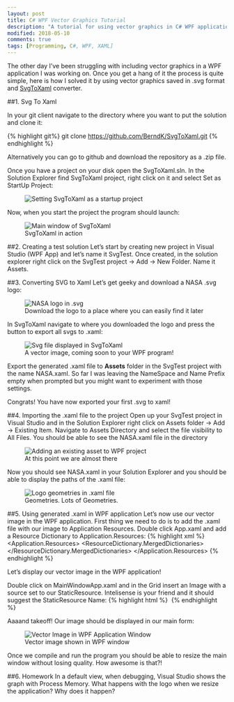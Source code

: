 ```yaml
---
layout: post
title: C# WPF Vector Graphics Tutorial
description: "A tutorial for using vector graphics in C# WPF application"
modified: 2018-05-10
comments: true
tags: [Programming, C#, WPF, XAML]
---
```


The other day I’ve been struggling with including vector graphics in a WPF application I was working on. Once you get a hang of it the process is quite simple, here is how I solved it by using vector graphics saved in .svg format and [SvgToXaml](https://github.com/BerndK/SvgToXaml) converter.

<!-- more -->

##1. Svg To Xaml

In your git client navigate to the directory where you want to put the solution and clone it:

{% highlight git%}
git clone https://github.com/BerndK/SvgToXaml.git
{% endhighlight %}

Alternatively you can go to github and download the repository as a .zip file.

Once you have a project on your disk open the SvgToXaml.sln. In the Solution Explorer find SvgToXaml project, right click on it and select Set as StartUp Project:

<figure class="center">
  <img src="{{site.url}}/images/svg_0.png" alt="Setting SvgToXaml as a startup project">
</figure>

Now, when you start the project the program should launch:

<figure class="center">
  <img src="{{site.url}}/images/svg_1.png" alt="Main window of SvgToXaml">
    <figcaption>SvgToXaml in action</figcaption>
</figure>

##2. Creating a test solution
Let’s start by creating new project in Visual Studio (WPF App) and let’s name it SvgTest. Once created, in the solution explorer right click on the SvgTest project -> Add -> New Folder. Name it Assets.
 


##3. Converting SVG to Xaml
Let’s get geeky and download a NASA .svg logo: 
<figure class="center">
  <img src="{{site.url}}/images/NASA.svg" alt="NASA logo in .svg">
  <figcaption>Download the logo to a place where you can easily find it later</figcaption>
</figure>

In SvgToXaml navigate to where you downloaded the logo and press the button to export all svgs to .xaml:

<figure class="center">
  <img src="{{site.url}}/images/svg_2.png" alt="Svg file displayed in SvgToXaml">
    <figcaption>A vector image, coming soon to your WPF program!</figcaption>
</figure>

Export the generated .xaml file to **Assets** folder in the SvgTest project with the name NASA.xaml. So far I was leaving the NameSpace and Name Prefix empty when prompted but you might want to experiment with those settings.

Congrats! You have now exported your first .svg to xaml!

##4. Importing the .xaml file to the project
Open up your SvgTest project in Visual Studio and in the Solution Explorer right click on Assets folder -> Add -> Existing Item. Navigate to Assets Directory and select the file visibility to All Files. You should be able to see the NASA.xaml file in the directory
<figure class="center">
  <img src="{{site.url}}/images/svg_3.png" alt="Adding an existing asset to WPF project">
    <figcaption>At this point we are almost there</figcaption>
</figure>

Now you should see NASA.xaml in your Solution Explorer and you should be able to display the paths of the .xaml file:
<figure class="center">
  <img src="{{site.url}}/images/svg_4.png" alt="Logo geometries in .xaml file">
    <figcaption>Geometries. Lots of Geometries.</figcaption>
</figure>

##5. Using generated .xaml in WPF application
Let’s now use our vector image in the WPF application. First thing we need to do is to add the .xaml file with our image to Application Resources. Double click App.xaml and add a Resource Dictionary to Application.Resources:
{% highlight xml %}
<Application.Resources>
  <ResourceDictionary>
    <ResourceDictionary.MergedDictionaries>
      <ResourceDictionary x:Name="NasaLogo" Source="Assets/NASA.xaml"/>
    </ResourceDictionary.MergedDictionaries>
  </ResourceDictionary>
</Application.Resources>
{% endhighlight %}

Let’s display our vector image in the WPF application!

Double click on MainWindowApp.xaml and in the Grid insert an Image with a source set to our StaticResource. Intelisense is your friend and it should suggest the StaticResource Name:
{% highlight html %}
<Grid>
    <Image Source="{StaticResource NASA_logoDrawingImage}"></Image>
</Grid>
{% endhighlight %}

Aaaand takeoff! Our image should be displayed in our main form:
<figure class="center">
  <img src="{{site.url}}/images/svg_5.png" alt="Vector Image in WPF Application Window">
    <figcaption>Vector image shown in WPF window</figcaption>
</figure>

Once we compile and run the program you should be able to resize the main window without losing quality. How awesome is that?!

##6. Homework
In a default view, when debugging, Visual Studio shows the graph with Process Memory. What happens with the logo when we resize the application? Why does it happen? 
